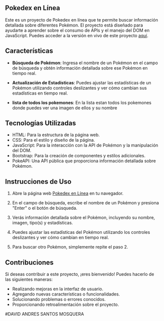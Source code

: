 ## Pokedex en Línea

Este es un proyecto de Pokedex en línea que te permite buscar información detallada sobre diferentes Pokémon. El proyecto está diseñado para ayudarte a aprender sobre el consumo de APIs y el manejo del DOM en JavaScript. Puedes acceder a la versión en vivo de este proyecto [aquí](https://davidsantos004.github.io/PokeApi/).

## Características

- **Búsqueda de Pokémon**: Ingresa el nombre de un Pokémon en el campo de búsqueda y obtén información detallada sobre ese Pokémon en tiempo real.

- **Actualización de Estadísticas**: Puedes ajustar las estadísticas de un Pokémon utilizando controles deslizantes y ver cómo cambian sus estadísticas en tiempo real.

- **lista de todos los pokemones**: En la lista estan todos los pokemones donde puedes ver una imagen de ellos y su nombre

## Tecnologías Utilizadas

- HTML: Para la estructura de la página web.
- CSS: Para el estilo y diseño de la página.
- JavaScript: Para la interacción con la API de Pokémon y la manipulación del DOM.
- Bootstrap: Para la creación de componentes y estilos adicionales.
- PokeAPI: Una API pública que proporciona información detallada sobre Pokémon.

## Instrucciones de Uso

1. Abre la página web [Pokedex en Línea](https://davidsantos004.github.io/PokeApi/) en tu navegador.

2. En el campo de búsqueda, escribe el nombre de un Pokémon y presiona "Enter" o el botón de búsqueda.

3. Verás información detallada sobre el Pokémon, incluyendo su nombre, imagen, tipo(s) y estadísticas.

4. Puedes ajustar las estadísticas del Pokémon utilizando los controles deslizantes y ver cómo cambian en tiempo real.

5. Para buscar otro Pokémon, simplemente repite el paso 2.

## Contribuciones

Si deseas contribuir a este proyecto, ¡eres bienvenido! Puedes hacerlo de las siguientes maneras:

- Realizando mejoras en la interfaz de usuario.
- Agregando nuevas características o funcionalidades.
- Solucionando problemas o errores conocidos.
- Proporcionando retroalimentación sobre el proyecto.

#DAVID ANDRES SANTOS MOSQUERA 



